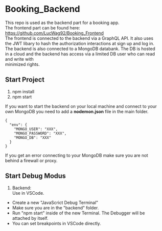 # Booking_Backend

This repo is used as the backend part for a booking app.  
The frontend part can be found here: https://github.com/LucWag92/Booking_Frontend  
The frontend is connected to the backend via a GraphQL API. It also uses the JWT libary to hash the authorization interactions at sign up and log in.  
The backend is also connected to a MongoDB databank. The DB is hosted in a cloud and the backend has access via a limited DB user who can read and write with  
minimized rights.

## Start Project

1. npm install
2. npm start

If you want to start the backend on your local machine and connect to your own MongoDB you need to add a **nodemon.json** file in the main folder.

```
{
  "env": {
    "MONGO_USER": "XXX",
    "MONGO_PASSWORD": "XXX",
    "MONGO_DB": "XXX"
  }
}
```

If you get an error connecting to your MongoDB make sure you are not behind a firewall or proxy.

## Start Debug Modus

1.  Backend:  
    Use in VSCode.

- Create a new "JavaScrict Debug Terminal"
- Make sure you are in the "backend" folder.
- Run "npm start" inside of the new Terminal. The Debugger will be attached by itself.
- You can set breakpoints in VSCode directly.
